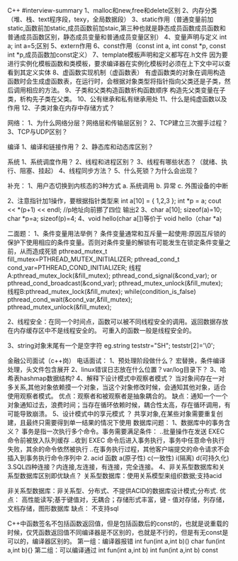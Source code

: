 C++
#interview-summary
1、malloc和new,free和delete区别
2、内存分类（堆、栈、text程序段，texy，全局数据段）
3、static作用（普通变量前加static,函数前加static,成员函数前加staic,第三种也就是静态成员函数成员函数和普通成员函数区别，静态成员变量和普通成员变量区别）
4、变量声明与定义 int a; int a=5;区别
5、extern作用
6、const作用（const int a, int const *p, const int *p,成员函数加const定义）
7、template模板声明和定义都写在.h文件
   因为要进行实例化模板函数和类模板，要求编译器在实例化模板时必须在上下文中可以查看到其定义实体
8、虚函数实现机制（虚函数表）
    有虚函数类的对象在调用构造函数时会生成虚函数表，在运行时，会根据对象类型将指针指向父类还是子类，然后调用相应的方法。
9、子类和父类构造函数析构函数顺序
  构造先父类变量在子类，析构先子类在父类。
10、公有继承和私有继承用处
11、什么是纯虚函数以及作用
12、子类对象在内存中存储方式？

网络：
1、为什么网络分层？网络层和传输层区别？
2、TCP建立三次握手过程？
3、TCP与UDP区别？

编译
1、编译和链接作用？
2、静态库和动态库区别？


系统
1、系统调度作用？
2、线程和进程区别？
3、线程有哪些状态？（就绪、执行、阻塞、挂起）
4、线程同步方法？
5、什么死锁？为什么会出现？


补充：
1、用户态切换到内核态的3种方式
a.  系统调用
b.  异常
c.  外围设备的中断 

2、注意指针加1操作，要根据指针类型来
   int a[10] = { 1,2,3 };
	int *p = a;
	cout << *(p+1) << endl; //p地址向前挪了四位
   输出2
3、char a[10]; sizeof(a)=10;
  char *p=a; sizeof(p)=4;
4、void hello(char a[])等价于 void hello（char *a)


二面题：
1、条件变量用法举例？
   条件变量通常和互斥量一起使用:原因互斥锁的保护下使用相应的条件变量。否则对条件变量的解锁有可能发生在锁定条件变量之前，从而造成死锁
   pthread_mutex_t fill_mutex=PTHREAD_MUTEX_INITIALIZER;
   pthread_cond_t cond_var=PTHREAD_COND_INITIALIZER;
  线程A:pthread_mutex_lock(&fill_mutex); 
	pthread_cond_signal(&cond_var); or pthread_cond_broadcast(&cond_var);
	pthread_mutex_unlock(&fill_mutex);
  线程B:pthread_mutex_lock(&fill_mutex);
  	while(condition_is_false)	
		pthread_cond_wait(&cond_var,&fill_mutex);
	pthread_mutex_unlock(&fill_mutex);

2、线程安全：在同一个时间点，函数可以被不同线程安全的调用。返回数据存放在内存缓存区中不是线程安全的。
   可重入的函数一般是线程安全的。
   
3、string对象末尾有一个是空字符
  eg.string teststr="SH"; teststr[2]='\0'; 
 
 金融公司面试（c++岗）
 电话面试：
 1、预处理阶段做什么？ 宏替换，条件编译处理，头文件包含展开
 2、linux错误日志放在什么位置？var/log目录下？
 3、哈希表hashmap数据结构?
 4、解释下设计模式中观察者模式？
    当对象间存在一对多关系,其他对象依赖摸一个对象，当这个对象修改时候，会通知其他对象，适合使用观察者模式。
    优点：观察者和被观察者是抽象耦合的。
    缺点：通知一个一个对象通知过去，浪费时间；当存在循环依赖时候，耦合性太高，存在循环调用，有可能导致崩溃。
 5、设计模式中的享元模式 ？
   共享对象,在某些对象需要重复创建，且最终只需要得到单一结果的情况下使用
数据库问题：
1、数据库中的事务含义？
   事务是指一次执行多个命令。事务需要满足条件：
   ..批量操作在发送 EXEC 命令前被放入队列缓存
   ..收到 EXEC 命令后进入事务执行，事务中任意命令执行失败，其余的命令依然被执行
   ..在事务执行过程，其他客户端提交的命令请求不会插入到事务执行命令序列中
 2. acid 函数  a(原子性) c(一致性) i(隔离) d(可持久化)
 3.SQL四种连接？内连接,左连接，有连接，完全连接。
 4、非关系型数据库和关系型数据库区别即优缺点？
   关系型数据库：使用关系模型来组织数据;支持acid
   		
		
		
   非关系型数据库：非关系型、分布式、不提供ACID的数据库设计模式;分布式.
   		 优点：
		 高性能读写;基于键值对，无耦合；存储形式丰富，键 - 值对存储，列存储，文档存储，图形数据库
		 缺点：
		 不支持sql

C++中函数签名不包括函数返回值，但是包括函数后的const的，也就是说重载的时候，仅凭函数返回值不同编译器是不区别的，也就是不行的，但是有无const是可以的，编译器区别的。
第一组：编译器报错
int fun(int a,int b)()
char fun(int a,int b){}
第二组：可以编译通过
int fun(int a,int b)
int fun(int a,int b) const






 

